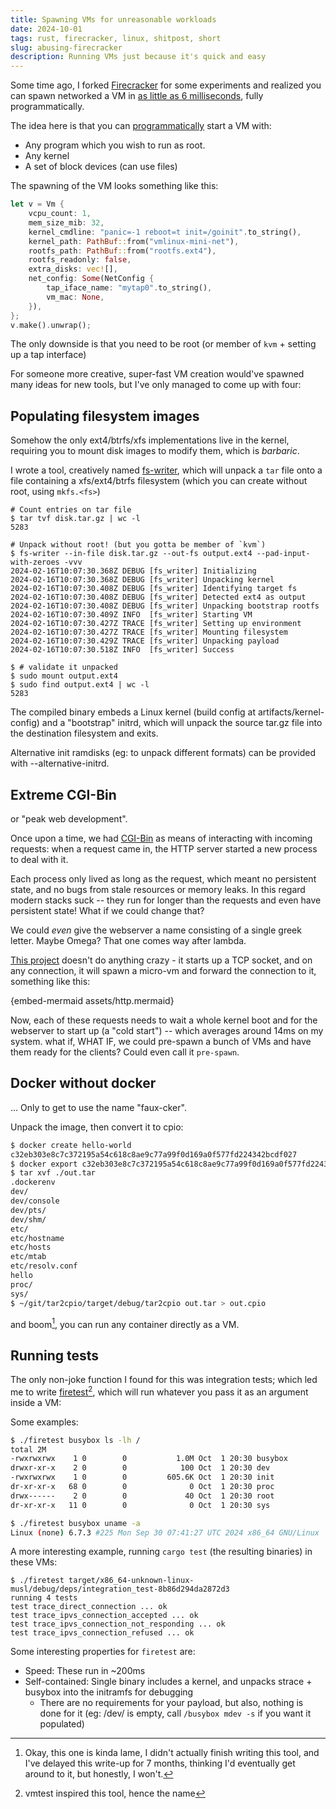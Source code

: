 ```yaml
---
title: Spawning VMs for unreasonable workloads
date: 2024-10-01
tags: rust, firecracker, linux, shitpost, short
slug: abusing-firecracker
description: Running VMs just because it's quick and easy
---
```


Some time ago, I forked [Firecracker](https://github.com/firecracker-microvm/firecracker/tree/main) for some experiments and realized
you can spawn networked a VM in [as little as 6 milliseconds](/posts/minimizing-linux-boot-times/), fully programmatically.

The idea here is that you can [programmatically](https://github.com/DavidVentura/firecracker-spawn) start a VM with:

- Any program which you wish to run as root.
- Any kernel
- A set of block devices (can use files)

The spawning of the VM looks something like this:

```rust
let v = Vm {
	vcpu_count: 1,
	mem_size_mib: 32,
	kernel_cmdline: "panic=-1 reboot=t init=/goinit".to_string(),
	kernel_path: PathBuf::from("vmlinux-mini-net"),
	rootfs_path: PathBuf::from("rootfs.ext4"),
	rootfs_readonly: false,
	extra_disks: vec![],
	net_config: Some(NetConfig {
		tap_iface_name: "mytap0".to_string(),
		vm_mac: None,
	}),
};
v.make().unwrap();
```

The only downside is that you need to be root (or member of `kvm` + setting up a tap interface)

For someone more creative, super-fast VM creation would've spawned many ideas for new tools, but I've only managed to come up with four:

## Populating filesystem images

Somehow the only ext4/btrfs/xfs implementations live in the kernel, requiring you to mount disk images to modify them, which is _barbaric_. 

I wrote a tool, creatively named [fs-writer](https://github.com/DavidVentura/rootless-filesystem-management), which will unpack a `tar` file onto a file containing a xfs/ext4/btrfs filesystem (which you can create without root, using `mkfs.<fs>`)

```
# Count entries on tar file
$ tar tvf disk.tar.gz | wc -l
5283

# Unpack without root! (but you gotta be member of `kvm`)
$ fs-writer --in-file disk.tar.gz --out-fs output.ext4 --pad-input-with-zeroes -vvv
2024-02-16T10:07:30.368Z DEBUG [fs_writer] Initializing
2024-02-16T10:07:30.368Z DEBUG [fs_writer] Unpacking kernel
2024-02-16T10:07:30.408Z DEBUG [fs_writer] Identifying target fs
2024-02-16T10:07:30.408Z DEBUG [fs_writer] Detected ext4 as output
2024-02-16T10:07:30.408Z DEBUG [fs_writer] Unpacking bootstrap rootfs
2024-02-16T10:07:30.409Z INFO  [fs_writer] Starting VM
2024-02-16T10:07:30.427Z TRACE [fs_writer] Setting up environment
2024-02-16T10:07:30.427Z TRACE [fs_writer] Mounting filesystem
2024-02-16T10:07:30.429Z TRACE [fs_writer] Unpacking payload
2024-02-16T10:07:30.518Z INFO  [fs_writer] Success

$ # validate it unpacked
$ sudo mount output.ext4
$ sudo find output.ext4 | wc -l
5283
```

The compiled binary embeds a Linux kernel (build config at artifacts/kernel-config) and a "bootstrap" initrd, which will unpack the source tar.gz file into the destination filesystem and exits.

Alternative init ramdisks (eg: to unpack different formats) can be provided with --alternative-initrd.

## Extreme CGI-Bin

or "peak web development".

Once upon a time, we had [CGI-Bin](https://en.wikipedia.org/wiki/Common_Gateway_Interface) as means of interacting with incoming requests: when a request came in, the HTTP server started a new process to deal with it.

Each process only lived as long as the request, which meant no persistent state, and no bugs from stale resources or memory leaks. In this regard modern stacks suck -- they run for longer than the requests and even have persistent state! What if we could change that? 

We could _even_ give the webserver a name consisting of a single greek letter. Maybe Omega? That one comes way after lambda.

[This project](https://github.com/DavidVentura/extreme-cgi-bin) doesn't do anything crazy - it starts up a TCP socket, and on any connection, it will spawn a micro-vm and forward the connection to it, something like this:

{embed-mermaid assets/http.mermaid}

Now, each of these requests needs to wait a whole kernel boot and for the webserver to start up (a "cold start") -- which averages around 14ms on my system. what if, WHAT IF, we could pre-spawn a bunch of VMs and have them ready for the clients? Could even call it `pre-spawn`.

## Docker without docker

... Only to get to use the name "faux-cker".

Unpack the image, then convert it to cpio:

```bash
$ docker create hello-world
c32eb303e8c7c372195a54c618c8ae9c77a99f0d169a0f577fd224342bcdf027
$ docker export c32eb303e8c7c372195a54c618c8ae9c77a99f0d169a0f577fd224342bcdf027 -o out.tar
$ tar xvf ./out.tar 
.dockerenv
dev/
dev/console
dev/pts/
dev/shm/
etc/
etc/hostname
etc/hosts
etc/mtab
etc/resolv.conf
hello
proc/
sys/
$ ~/git/tar2cpio/target/debug/tar2cpio out.tar > out.cpio
```

and boom[^lame], you can run any container directly as a VM.

[^lame]: Okay, this one is kinda lame, I didn't actually finish writing this tool, and I've delayed this write-up for 7 months, thinking I'd eventually get around to it, but honestly, I won't.

## Running tests

The only non-joke function I found for this was integration tests; which led me to write [firetest](https://github.com/DavidVentura/firetest)[^firetest-name], which will run whatever you pass it as an argument inside a VM:

Some examples:

```bash
$ ./firetest busybox ls -lh /
total 2M     
-rwxrwxrwx    1 0        0           1.0M Oct  1 20:30 busybox
drwxr-xr-x    2 0        0            100 Oct  1 20:30 dev
-rwxrwxrwx    1 0        0         605.6K Oct  1 20:30 init
dr-xr-xr-x   68 0        0              0 Oct  1 20:30 proc
drwx------    2 0        0             40 Oct  1 20:30 root
dr-xr-xr-x   11 0        0              0 Oct  1 20:30 sys
```

```bash
$ ./firetest busybox uname -a
Linux (none) 6.7.3 #225 Mon Sep 30 07:41:27 UTC 2024 x86_64 GNU/Linux
```
A more interesting example, running `cargo test` (the resulting binaries) in these VMs:

```text
$ ./firetest target/x86_64-unknown-linux-musl/debug/deps/integration_test-8b86d294da2872d3
running 4 tests
test trace_direct_connection ... ok
test trace_ipvs_connection_accepted ... ok
test trace_ipvs_connection_not_responding ... ok
test trace_ipvs_connection_refused ... ok
```

Some interesting properties for `firetest` are:
- Speed: These run in ~200ms
- Self-contained: Single binary includes a kernel, and unpacks strace + busybox into the initramfs for debugging
    - There are no requirements for your payload, but also, nothing is done for it (eg: /dev/ is empty, call `/busybox mdev -s` if you want it populated)

[^firetest-name]: vmtest inspired this tool, hence the name
